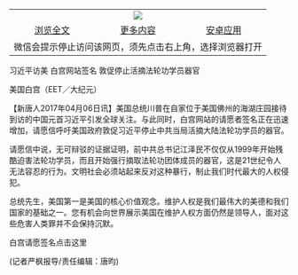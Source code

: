 

<table>
  <tr>
    <td align="center" colspan="3">
      <a href="https://github.com/ogate/ogate/blob/master/README.md"><img src="https://cloud.githubusercontent.com/assets/11880933/13434984/f430fae2-e012-11e5-814f-c2df1e82b247.jpg"/></a>
    </td>
  </tr>
  <tr>
    <td align="center">
      <a href="https://s3.ap-south-1.amazonaws.com/ogatem/oGate.htm?c816302&from=oNote">浏览全文</a>
    </td>
    <td align="center">
      <a href="https://s3.ap-south-1.amazonaws.com/ogatem/oGate.htm?from=oNote">更多内容</a>
    </td>
    <td align="center">
      <a href="https://raw.githubusercontent.com/ogate/up/master/ogate.apk">安卓应用</a>
    </td>
  </tr>
  <tr>
    <td align="center" colspan="3">
      微信会提示停止访问该网页，须先点击右上角，选择浏览器打开
    </td>
  </tr>
</table>    



习近平访美 白宫网站签名 敦促停止活摘法轮功学员器官





美国白宫（EET／大纪元） 







【新唐人2017年04月06日讯】美国总统川普在自家位于美国佛州的海湖庄园接待到访的中国元首习近平引发全球关注。与此同时，白宫网站的请愿者签名正在迅速增加，请愿信呼吁美国政府敦促习近平停止中共当局活摘大陆法轮功学员的器官。











请愿信中说，无可辩驳的证据证明，前中共总书记江泽民不仅仅从1999年开始残酷迫害法轮功学员，而且开始强行摘取法轮功团体成员的器官，这是21世纪令人无法容忍的行为。文明社会必须站起来反对这种暴行，制止我们时代最大的人权侵犯。



总统先生，美国第一是美国的核心价值观念。维护人权是我们最伟大的美德和我们国家的基础之一。您有机会向世界展示美国在维护人权方面仍然是领导人，面对这些危害人类罪并不会保持沉默。



 白宫请愿签名点击这里



(记者严枫报导/责任编辑：唐昀)








